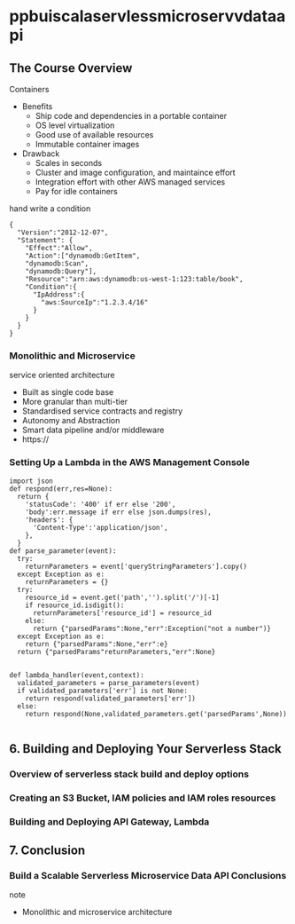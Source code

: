 # ppbuiscalaservlessmicroservvdataapi
## The Course Overview
Containers
- Benefits
  - Ship code and dependencies in a portable container
  - OS level virtualization
  - Good use of available resources
  - Immutable container images
- Drawback
  - Scales in seconds
  - Cluster and image configuration, and maintaince effort
  - Integration effort with other AWS managed services
  - Pay for idle containers


hand write a condition
```
{
  "Version":"2012-12-07",
  "Statement": {
    "Effect":"Allow",
    "Action":["dynamodb:GetItem",
    "dynamodb:Scan",
    "dynamodb:Query"],
    "Resource":"arn:aws:dynamodb:us-west-1:123:table/book",
    "Condition":{
      "IpAddress":{
        "aws:SourceIp":"1.2.3.4/16"
      }
    }
  }
}
```

### Monolithic and Microservice
service oriented architecture
- Built as single code base
- More granular than multi-tier
- Standardised service contracts and registry
- Autonomy and Abstraction
- Smart data pipeline and/or middleware
- https://

### Setting Up a Lambda in the AWS Management Console
```
import json
def respond(err,res=None):
  return {
    'statusCode': '400' if err else '200',
    'body':err.message if err else json.dumps(res),
    'headers': {
      'Content-Type':'application/json',
    },
  }
def parse_parameter(event):
  try:
    returnParameters = event['queryStringParameters'].copy()
  except Exception as e:
    returnParameters = {}
  try:
    resource_id = event.get('path','').split('/')[-1]
    if resource_id.isdigit():
      returnParameters['resource_id'] = resource_id
    else:
      return {"parsedParams":None,"err":Exception("not a number")}
  except Exception as e:
    return {"parsedParams":None,"err":e}
  return {"parsedParams"returnParameters,"err":None}
    
  
def lambda_handler(event,context):
  validated_parameters = parse_parameters(event)
  if validated_parameters['err'] is not None:
    return respond(validated_parameters['err'])
  else:
    return respond(None,validated_parameters.get('parsedParams',None))
  

```





## 6. Building and Deploying Your Serverless Stack
### Overview of serverless stack build and deploy options

### Creating an S3 Bucket, IAM policies and IAM roles resources
### Building and Deploying API Gateway, Lambda
## 7. Conclusion
### Build a Scalable Serverless Microservice Data API Conclusions
note
- Monolithic and microservice architecture

